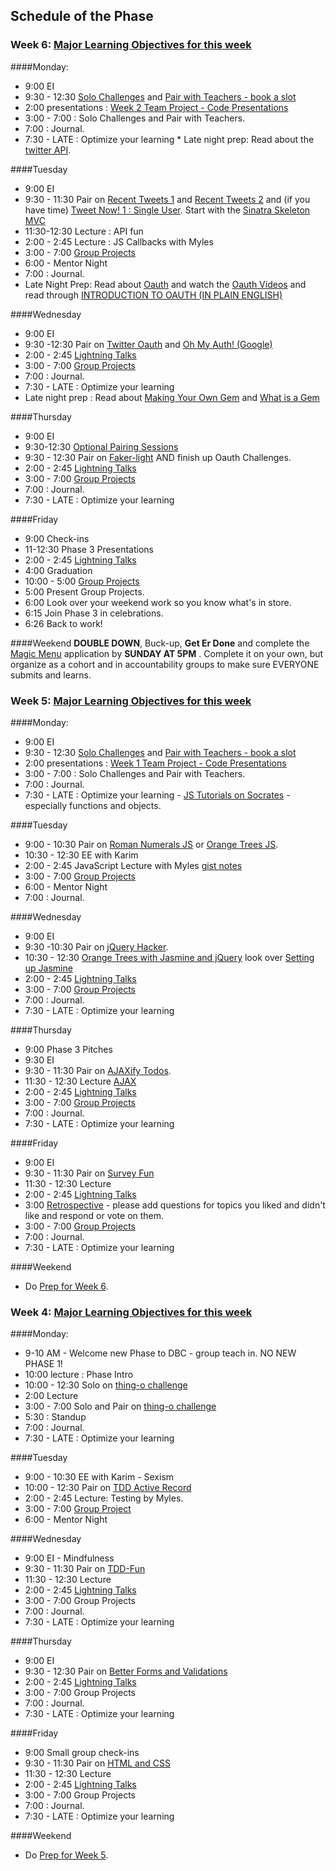 ## Schedule of the Phase
### Week 6: [Major Learning Objectives for this week](week-3/learning-objectives.md)


####Monday:
* 9:00 EI
* 9:30 - 12:30 [Solo Challenges](week-3/challenges/solo-wk2.md) and [Pair with Teachers - book a slot](https://www.google.com/calendar/selfsched?sstoken=UUR5OG9kZlBFOFFBfGRlZmF1bHR8MTUwNDM0YjRiMDFjMzhhNWYyZjA3NjQwZDlkNjY0MGM)
* 2:00 presentations : [Week 2 Team Project - Code Presentations](week-2/group-projects.md/#presentation)
* 3:00 - 7:00 : Solo Challenges and Pair with Teachers.
* 7:00 : Journal.
* 7:30 - LATE : Optimize your learning * Late night prep: Read about the [twitter API](https://dev.twitter.com/).

####Tuesday
* 9:00 EI
* 9:30 - 11:30 Pair on [Recent Tweets 1](http://socrates.devbootcamp.com/challenges/309) and [Recent Tweets 2](http://socrates.devbootcamp.com/challenges/310) and (if you have time) [Tweet Now! 1 : Single User](http://socrates.devbootcamp.com/challenges/313).  Start with the [Sinatra Skeleton MVC](https://github.com/fox-squirrels-2013/sinatra_skeleton_mvc)
* 11:30-12:30 Lecture : API fun
* 2:00 - 2:45 Lecture : JS Callbacks with Myles
* 3:00 - 7:00 [Group Projects](week-3/group-projects.md)
* 6:00 - Mentor Night
* 7:00 : Journal.
* Late Night Prep: Read about [Oauth](http://en.wikipedia.org/wiki/OAuth) and watch the [Oauth Videos](http://www.youtube.com/user/davidrice000/videos) and read through [INTRODUCTION TO OAUTH (IN PLAIN ENGLISH)](http://blog.varonis.com/introduction-to-oauth/)


####Wednesday
* 9:00 EI
* 9:30 -12:30 Pair on [Twitter Oauth](https://github.com/fox-squirrels-2013/CHALLENGE_Twitter_Oauth) and [Oh My Auth! (Google)](http://socrates.devbootcamp.com/challenges/314)
* 2:00 - 2:45 [Lightning Talks](lightning-talks.md)
* 3:00 - 7:00 [Group Projects](week-3/group-projects.md)
* 7:00 : Journal.
* 7:30 - LATE :  Optimize your learning
* Late night prep : Read about [Making Your Own Gem](http://timelessrepo.com/making-ruby-gems) and [What is a Gem](http://guides.rubygems.org/what-is-a-gem/)

####Thursday
* 9:00 EI
* 9:30-12:30 [Optional Pairing Sessions](https://www.google.com/calendar/selfsched?sstoken=UUR5OG9kZlBFOFFBfGRlZmF1bHR8MTUwNDM0YjRiMDFjMzhhNWYyZjA3NjQwZDlkNjY0MGM)
* 9:30 - 12:30 Pair on [Faker-light](week-3/challenges/faker-lite.md) AND finish up Oauth Challenges. 
* 2:00 - 2:45 [Lightning Talks](lightning-talks.md)
* 3:00 - 7:00 [Group Projects](week-3/group-projects.md)
* 7:00 : Journal.
* 7:30 - LATE :  Optimize your learning

####Friday
* 9:00 Check-ins
* 11-12:30 Phase 3 Presentations
* 2:00 - 2:45 [Lightning Talks](lightning-talks.md)
* 4:00 Graduation
* 10:00 - 5:00 [Group Projects](week-3/group-projects.md)
* 5:00 Present Group Projects. 
* 6:00 Look over your weekend work so you know what's in store.
* 6:15 Join Phase 3 in celebrations. 
* 6:26 Back to work!

####Weekend
**DOUBLE DOWN**, Buck-up, **Get Er Done** and complete the [Magic Menu]() application by **SUNDAY AT 5PM** .  Complete it on your own, but organize as a cohort and in accountability groups to make sure EVERYONE submits and learns. 


### Week 5: [Major Learning Objectives for this week](week-2/learning-objectives.md)


####Monday:
* 9:00 EI
* 9:30 - 12:30 [Solo Challenges](week-2/challenges/solo-wk1.md) and [Pair with Teachers - book a slot](https://www.google.com/calendar/selfsched?sstoken=UUNYb2VlaVV6SXhCfGRlZmF1bHR8ZDk2NTBjOTBjMDM0ZmMxMzg1ODJiZWRlNmI5NDRjYzg)
* 2:00 presentations : [Week 1 Team Project - Code Presentations](week-1/group-projects.md/#presentation)
* 3:00 - 7:00 : Solo Challenges and Pair with Teachers.
* 7:00 : Journal.
* 7:30 - LATE : Optimize your learning - [JS Tutorials on Socrates](http://socrates.devbootcamp.com/labs/javascript/introduction/introduction) - especially functions and objects. 

####Tuesday
* 9:00 - 10:30 Pair on [Roman Numerals JS](https://github.com/fox-squirrels-2013/roman_js) or
[Orange Trees JS](https://github.com/fox-squirrels-2013/simple_orange_js).
* 10:30 - 12:30 EE with Karim
* 2:00 - 2:45 JavaScript Lecture with Myles [gist notes](https://gist.github.com/quackingduck/931a794bbe4e324cddb1)
* 3:00 - 7:00 [Group Projects](week-2/group-projects.md)
* 6:00 - Mentor Night
* 7:00 : Journal.

####Wednesday
* 9:00 EI
* 9:30 -10:30 Pair on [jQuery Hacker](week-2/challenges/challenge-jquery-hacker.md).
* 10:30 - 12:30 [Orange Trees with Jasmine and jQuery](https://github.com/fox-squirrels-2013/orange_jasmine) look over [Setting up Jasmine](week-2/lectures/js-testing.md)
* 2:00 - 2:45 [Lightning Talks](lightning-talks.md)
* 3:00 - 7:00 [Group Projects](week-2/group-projects.md)
* 7:00 : Journal.
* 7:30 - LATE :  Optimize your learning

####Thursday
* 9:00 Phase 3 Pitches
* 9:30 EI
* 9:30 - 11:30 Pair on [AJAXify Todos](https://github.com/fox-squirrels-2013/ajax_todos).
* 11:30 - 12:30 Lecture [AJAX](https://gist.github.com/dbc-challenges/0f31c091db0a6d042bc2)
* 2:00 - 2:45 [Lightning Talks](week-2/lightning-talks.md)
* 3:00 - 7:00 [Group Projects](week-2/group-projects.md)
* 7:00 : Journal.
* 7:30 - LATE :  Optimize your learning

####Friday
* 9:00 EI
* 9:30 - 11:30 Pair on [Survey Fun](https://github.com/fox-squirrels-2013/survey_fun)
* 11:30 - 12:30 Lecture
* 2:00 - 2:45 [Lightning Talks](week-2/lightning-talks.md)
* 3:00 [Retrospective](http://www.google.com/moderator/#15/e=20fa16&t=20fa16.41) - please add questions for topics you liked and didn't like and respond or vote on them.
* 3:00 - 7:00 [Group Projects](week-2/group-projects.md)
* 7:00 : Journal.
* 7:30 - LATE :  Optimize your learning

####Weekend
* Do [Prep for Week 6](week-3.md#prep).


### Week 4: [Major Learning Objectives for this week](week-1/learning-objectives.md)

####Monday:
* 9-10 AM - Welcome new Phase to DBC - group teach in. NO NEW PHASE 1!
* 10:00 lecture : Phase Intro
* 10:00 - 12:30 Solo on [thing-o challenge](https://github.com/fox-squirrels-2013/CHALLENGE_thing-o)
* 2:00 Lecture 
* 3:00 - 7:00 Solo and Pair on [thing-o challenge](https://github.com/fox-squirrels-2013/CHALLENGE_thing-o)
* 5:30 : Standup
* 7:00 : Journal.
* 7:30 - LATE : Optimize your learning

####Tuesday
* 9:00 - 10:30 EE with Karim - Sexism
* 10:00 - 12:30 Pair on [TDD Active Record](https://github.com/fox-squirrels-2013/CHALLENGE-tdd-activerecord)
* 2:00 - 2:45 Lecture: Testing by Myles.
* 3:00 - 7:00 [Group Project](week-1/group-projects.md) 
* 6:00 - Mentor Night

####Wednesday
* 9:00 EI - Mindfulness
* 9:30 - 11:30 Pair on [TDD-Fun](https://github.com/fox-squirrels-2013/hungry_boot)
* 11:30 - 12:30 Lecture
* 2:00 - 2:45 [Lightning Talks](week-1/lightning-talks.md)
* 3:00 - 7:00 Group Projects
* 7:00 : Journal.
* 7:30 - LATE :  Optimize your learning

####Thursday
* 9:00 EI 
* 9:30 - 12:30 Pair on 
[Better Forms and Validations](https://github.com/fox-squirrels-2013/CHALLENGE-forms-and-users)
* 2:00 - 2:45 [Lightning Talks](week-1/lightning-talks.md)
* 3:00 - 7:00 Group Projects
* 7:00 : Journal.
* 7:30 - LATE :  Optimize your learning

####Friday
* 9:00 Small group check-ins
* 9:30 - 11:30 Pair on [HTML and CSS](https://github.com/fox-squirrels-2013/CHALLENGE-html-and-css)
* 11:30 - 12:30 Lecture
* 2:00 - 2:45 [Lightning Talks](week-1/lightning-talks.md)
* 3:00 - 7:00 Group Projects
* 7:00 : Journal.
* 7:30 - LATE :  Optimize your learning

####Weekend
* Do [Prep for Week 5](week-2.md#prep).

